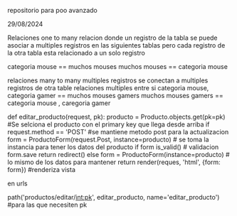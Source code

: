 repositorio para poo avanzado 

29/08/2024

Relaciones one to many 
relacion donde un registro de la tabla se puede asociar a multiples registros en las siguientes tablas
pero cada registro de la otra tabla esta relacionado a un solo registro

categoria mouse == muchos mouses 
muchos mouses == categoria mouse 

relaciones many to many
multiples registros se conectan a multiples registros de otra table 
relaciones multiples entre si 
categoria mouse, categoria gamer == muchos mouses gamers 
muchos mouses gamers == categoria mouse , caregoria gamer

def editar_producto(request, pk):
    producto = Producto.objects.get(pk=pk) #Se selciona el producto con el primary key que llega desde arriba
    if request.method == 'POST' #se mantiene metodo post para la actualizacion 
        form = ProductoForm(request.Post, instance=producto) # se toma la instancia para tener los datos del producto
        if form is_valid() # validacion
            form.save
            return redirect()
    else 
        form = ProductoForm(instance=producto) # lo mismo de los datos para mantener
        return render(reques, 'html', {form: form}) #renderiza vista

en urls 

path('productos/editar/<int:pk>', editar_producto, name='editar_producto') #para las que necesiten pk
